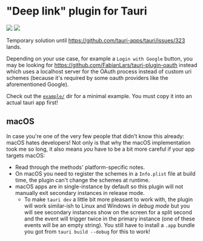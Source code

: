 # "Deep link" plugin for Tauri

[![](https://img.shields.io/crates/v/tauri-plugin-deep-link.svg)](https://crates.io/crates/tauri-plugin-deep-link) [![](https://img.shields.io/docsrs/tauri-plugin-deep-link)](https://docs.rs/tauri-plugin-deep-link)

Temporary solution until https://github.com/tauri-apps/tauri/issues/323 lands.

Depending on your use case, for example a `Login with Google` button, you may be looking for https://github.com/FabianLars/tauri-plugin-oauth instead which uses a localhost server for the OAuth process instead of custom uri schemes (because it's required by some oauth providers like the aforementioned Google).

Check out the [`example/`](https://github.com/FabianLars/tauri-plugin-deep-link/tree/main/example) dir for a minimal example. You must copy it into an actual tauri app first!

## macOS

In case you're one of the very few people that didn't know this already: macOS hates developers! Not only is that why the macOS implementation took me so long, it also means _you_ have to be a bit more careful if your app targets macOS:

-   Read through the methods' platform-specific notes.
-   On macOS you need to register the schemes in a `Info.plist` file at build time, the plugin can't change the schemes at runtime.
-   macOS apps are in single-instance by default so this plugin will not manually exit secondary instances in release mode.
    -   To make `tauri dev` a little bit more pleasant to work with, the plugin will work similar-ish to Linux and Windows _in debug mode_ but you will see secondary instances show on the screen for a split second and the event will trigger twice in the primary instance (one of these events will be an empty string). You still have to install a `.app` bundle you got from `tauri build --debug` for this to work!

